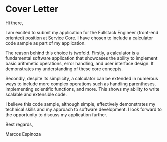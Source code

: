 # Cover Letter

Hi there,

I am excited to submit my application for the Fullstack Engineer (front-end oriented) position at Service Core. I have chosen to include a calculator code sample as part of my application.

The reason behind this choice is twofold. Firstly, a calculator is a fundamental software application that showcases the ability to implement basic arithmetic operations, error handling, and user interface design. It demonstrates my understanding of these core concepts.

Secondly, despite its simplicity, a calculator can be extended in numerous ways to include more complex operations such as handling parentheses, implementing scientific functions, and more. This shows my ability to write scalable and extensible code.

I believe this code sample, although simple, effectively demonstrates my technical skills and my approach to software development. I look forward to the opportunity to discuss my application further.

Best regards,

Marcos Espinoza
